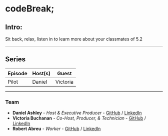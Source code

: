 # codeBreak;


## Intro:

Sit back, relax, listen in to learn more about your classmates of 5.2
___

## Series
| Episode | Host(s)| Guest    |
|---------|--------| ---------|
|Pilot    | Daniel | Victoria |

___

### Team
* **Daniel Ashley** - *Host & Executive Producer* - [GitHub](https://github.com/DanielEduardoAshley) / [LinkedIn](https://www.linkedin.com/in/daniel-ashley-2907bb146/)
* **Victoria Buchanan** - *Co-Host, Producer, & Technician* - [GitHub](https://github.com/VictoriaBuchanan27) / [LinkedIn](https://www.linkedin.com/in/victoria-buchanan-6b1789108/)
* **Robert Abreu** - *Worker* - [GitHub](https://github.com/FiveEightyEight) / [LinkedIn](https://www.linkedin.com/in/fiveeightyeight/)